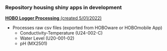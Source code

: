 ### Repository housing shiny apps in development

[**HOBO Logger Processing** (created 5/01/2022)](https://dmbarnas.shinyapps.io/HOBO_Logger_Processing/?_ga=2.33624929.1777455397.1653377956-1979441180.1653377956)  
- Processes raw csv files (exported from HOBOware or HOBOmobile App)    
    - Conductivity-Temperature (U24-002-C)
    - Water Level (U20-001-02)
    - pH (MX2501)
